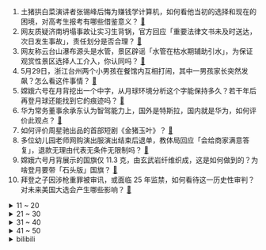 1. 土猪拱白菜演讲者张锡峰后悔为赚钱学计算机，如何看他当初的选择和现在的困境，对高考生报考有哪些借鉴意义？ [:link:](https://www.zhihu.com/question/658012177)
2. 网友质疑济南坍塌事故让实习生背锅，官方回应「重要法律文书未及时送达，次日发生事故」，责任划分是否合理？ [:link:](https://www.zhihu.com/question/658037282)
3. 网友称云台山瀑布源头是水管，景区辟谣「水管在枯水期辅助引水」，为保证观赏性景区选择人工介入，你认同吗？ [:link:](https://www.zhihu.com/question/658045795)
4. 5月29日，浙江台州两个小男孩在餐馆内互相打闹，其中一男孩家长突然发飙？怎么看这件事情？ [:link:](https://www.zhihu.com/question/657654086)
5. 嫦娥六号在月背挖出一个中字，从月球环境分析这个字能保持多久？若干年后再登月球还能找到它的痕迹吗？ [:link:](https://www.zhihu.com/question/658067092)
6. 华为常务董事余承东认为智驾能力上，国外是特斯拉，国内就是华为，如何评价此观点？ [:link:](https://www.zhihu.com/question/657958332)
7. 如何评价周星驰出品的首部短剧《金猪玉叶》？ [:link:](https://www.zhihu.com/question/657997522)
8. 多位幼儿园老师网购演出服演出结束后退单，教体局回应「会给商家满意答复」，退款无理由代表无条件无限制吗？ [:link:](https://www.zhihu.com/question/658054402)
9. 嫦娥六号月背展示的国旗仅 11.3 克，由玄武岩纤维织成，这是如何做到的？为啥登月要带「石头版」国旗？ [:link:](https://www.zhihu.com/question/658066825)
10. 拜登之子因涉枪重罪被审讯，或面临 25 年监禁，如何看待这一历史性审判？对未来美国大选会产生哪些影响？ [:link:](https://www.zhihu.com/question/658042016)
<details>
<summary>11 ~ 20</summary>

11. 嫦娥六号为什么只待两天就急着回? [:link:](https://www.zhihu.com/question/658035054)
12. 如何评价 2025 年 QS 世界排名？IC第2、UCL第9、墨大13、伯克利12、普林斯顿22？ [:link:](https://www.zhihu.com/question/658097771)
13. 哪一个瞬间让你觉得后怕？ [:link:](https://www.zhihu.com/question/632407667)
14. 为什么光纤目前取代不了网线？ [:link:](https://www.zhihu.com/question/559392305)
15. 跑步期间你手机放哪里不影响你跑步，放在哪里更方便一点？ [:link:](https://www.zhihu.com/question/657320184)
16. 为什么日本做不出《崩铁》和《原神》？ [:link:](https://www.zhihu.com/question/652297431)
17. 为什么人会习惯性地讨好别人？ [:link:](https://www.zhihu.com/question/657699925)
18. 高振宁透露下届「老头杯」将拍卖选人，每队都有「工资帽」，首届「老头杯」赛事有哪些亮点和不足？ [:link:](https://www.zhihu.com/question/657977386)
19. 柬埔寨8月将开建 17 亿美元运河，这将为当地带来哪些发展机遇？ [:link:](https://www.zhihu.com/question/657754520)
20. 如何评价徐志胜出现在《庆余年 2》大结局里？ [:link:](https://www.zhihu.com/question/657738181)
</details>
<details>
<summary>21 ~ 30</summary>

21. 浙江被溪流冲走两游客已无生命体征，事发地为荒废景区曾被网友在社交平台推荐，此事有哪些警示？谁将担责？ [:link:](https://www.zhihu.com/question/658030953)
22. 为什么说广州还是中国稳稳的第三城? [:link:](https://www.zhihu.com/question/271370886)
23. 骁龙8＋、8gen2、8gen3哪个会成为经典神u? [:link:](https://www.zhihu.com/question/652792865)
24. 理想汽车的裁员是不是意味着新能源车企已经进入了淘汰赛？ [:link:](https://www.zhihu.com/question/656474589)
25. 为什么招聘网站上明明写着招聘，但是投了简历，对方又不看？ [:link:](https://www.zhihu.com/question/655951351)
26. 儿子考上成都市公安局公务员，女朋友考上太原市一大学教师，怎么办？是结婚还是分手? [:link:](https://www.zhihu.com/question/655128362)
27. 所以爱一个人是什么感觉？ [:link:](https://www.zhihu.com/question/621011242)
28. 《庆余年》中的范闲为什么突破不了大宗师？ [:link:](https://www.zhihu.com/question/433691442)
29. 原神目前最大的问题是什么？ [:link:](https://www.zhihu.com/question/655077054)
30. 日本战国贫穷程度真的到了强势如北条泡饭多加一点茶，被其父大呼败家亡北条之日不远了吗? [:link:](https://www.zhihu.com/question/537811245)
</details>
<details>
<summary>31 ~ 40</summary>

31. 数学系和物理系学生有什么差别？ [:link:](https://www.zhihu.com/question/24127370)
32. 如何评价《DNF 手游》已经连续霸榜畅销榜近10天？ [:link:](https://www.zhihu.com/question/657636976)
33. 国家气候中心称「今春全国平均气温为历史同期最高」，是否和全球气候变暖有关？ [:link:](https://www.zhihu.com/question/657991884)
34. 《庆余年》中庆帝对自己的私生子范闲是什么感情？ [:link:](https://www.zhihu.com/question/657660880)
35. 夏天到了，你最喜欢的运动方式是什么，分享一下你的运动体验? [:link:](https://www.zhihu.com/question/656716675)
36. 怎么做才令你心情愉快呢？ [:link:](https://www.zhihu.com/question/429006459)
37. 暗恋最大的遗憾是什么？ [:link:](https://www.zhihu.com/question/657774450)
38. 走出舒适区就是强迫自己做自己不喜欢的事吗？ [:link:](https://www.zhihu.com/question/354223696)
39. 女生怎么样做到精神独立？ [:link:](https://www.zhihu.com/question/22395343)
40. 武汉大学宣布 2024 级开始本科生转专业不受限制，武大是否真能实现转专业自由？ [:link:](https://www.zhihu.com/question/657957381)
</details>
<details>
<summary>41 ~ 50</summary>

41. 为什么有的招聘时会问「你有没有带过团队」？ [:link:](https://www.zhihu.com/question/657646240)
42. 鸣潮首个女五星吟霖即将和原神的克洛琳德同期开售，库洛有没有可能冒险靠自充来扭转对米哈游的颓势？ [:link:](https://www.zhihu.com/question/658076129)
43. 韩国称将停止《9·19军事协议》的效力，如何解读？哪些信息值得关注？ [:link:](https://www.zhihu.com/question/657981895)
44. “世外仙姝寂寞林”里的“寂寞”怎么理解？ [:link:](https://www.zhihu.com/question/657971507)
45. 为什么猫包的风评越来越差？宠物航空箱的风评却越来越好？ [:link:](https://www.zhihu.com/question/656180193)
46. 《庆余年2》悬空庙刺杀中，二皇子在干什么？ [:link:](https://www.zhihu.com/question/657851855)
47. 家里的哪个角落，哪怕只是每天看一眼都会觉得很幸福？ [:link:](https://www.zhihu.com/question/653888957)
48. 面试被问到知识盲区，是直接说不清楚，还是说一些正确的废话？ [:link:](https://www.zhihu.com/question/651409290)
49. 物理很难学吗？ [:link:](https://www.zhihu.com/question/657781495)
50. 温水真的可以煮熟青蛙吗？ [:link:](https://www.zhihu.com/question/655343440)
</details><details>
<summary>bilibili</summary>

</details>